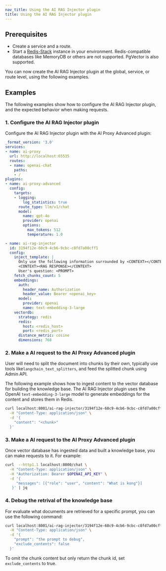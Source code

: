 ```yaml
---
nav_title: Using the AI RAG Injector plugin
title: Using the AI RAG Injector plugin
---
```

## Prerequisites

- Create a service and a route.
- Start a [Redis-Stack](https://redis.io/docs/latest/) instance in your environment. Redis-compatible
databases like MemoryDB or others are not supported. PgVector is also supported.

You can now create the AI RAG Injector plugin at the global, service, or route level, using the following examples.

## Examples

The following examples show how to configure the AI RAG Injector plugin, and the expected behavior when making requests.

### 1. Configure the AI RAG Injector plugin
Configure the AI RAG Injector plugin with the AI Proxy Advanced plugin:
```yaml
_format_version: '3.0'
services:
- name: ai-proxy
  url: http://localhost:65535
  routes:
  - name: openai-chat
    paths:
    - /
plugins:
- name: ai-proxy-advanced
  config:
    targets:
    - logging:
        log_statistics: true
      route_type: llm/v1/chat
      model:
        name: gpt-4o
        provider: openai
        options:
          max_tokens: 512
          temperature: 1.0

- name: ai-rag-injector
  id: 3194f12e-60c9-4cb6-9cbc-c8fd7a00cff1
  config:
    inject_template: |
      Only use the following information surrounded by <CONTEXT></CONTEXT>to and your existing knowledge to provide the best possible answer to the user.
      <CONTEXT><RAG RESPONSE></CONTEXT>
      User's question: <PROMPT>
    fetch_chunks_count: 5
    embeddings:
      auth:
        header_name: Authorization
        header_value: Bearer <openai_key>
      model:
        provider: openai
        name: text-embedding-3-large
    vectordb:
      strategy: redis
      redis:
        host: <redis_host>
        port: <redis_port>
      distance_metric: cosine
      dimensions: 768
```

### 2. Make a AI request to the AI Proxy Advanced plugin

User will need to split the document into chunks by their own, typically use tools like`langchain_text_splitters`, and feed the splitted chunk using Admin API. 
	
The following example shows how to ingest content to the vector database for building the knowledge base. The AI RAG Injector plugin uses the OpenAI `text-embedding-3-large` model to generate embeddings for the content and stores them in Redis.

```bash
curl localhost:8001/ai-rag-injector/3194f12e-60c9-4cb6-9cbc-c8fd7a00cff1/ingest_chunk \
  -H "Content-Type: application/json" \
  -d '{
    "content": "<chunk>"
  }'
```


### 3. Make a AI request to the AI Proxy Advanced plugin

Once vector database has ingested data and built a knowledge base, you can make requests to it. 
For example:

```bash
curl  --http1.1 localhost:8000/chat \
  -H "Content-Type: application/json" \
  -H "Authorization: Bearer $OPENAI_API_KEY" \
  -d '{
     "messages": [{"role": "user", "content": "What is kong"}]
   }' | jq
```

### 4. Debug the retrival of the knowledge base

For evaluate what documents are retrieved for a specific prompt, you can use the following command:

```bash
curl localhost:8001/ai-rag-injector/3194f12e-60c9-4cb6-9cbc-c8fd7a00cff1/lookup_chunks \
  -H "Content-Type: application/json" \
  -d '{
    "prompt": "the prompt to debug",
    "exclude_contents": false
  }'
```

To omit the chunk content but only return the chunk id, set `exclude_contents` to true.
